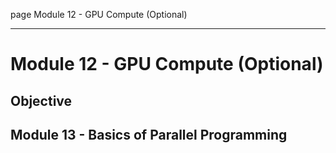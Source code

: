 page
Module 12 - GPU Compute (Optional)


---

# Module 12 - GPU Compute (Optional)

## Objective



## Module 13 - Basics of Parallel Programming

